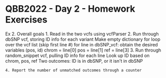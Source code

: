 # QBB2022  - Day 2 - Homework Exercises

Ex 2. Overall goals
	1. Read in the two vcfs using vcfParser
	2. Run through dbSNP vcf, storing ID info for each variant
		Make empty dictionary
		for loop over the vcf list (skip first line #)
			for line in dbSNP_vcf:
				obtain the desired variables (pos, id)
				chrom = line[0]
				pos = line[1]
				ref = line[3]
	3. Run through random_snippet vcf, pulling ID info for each line
		Look up ID based on chrom, pos, ref
		Two outcomes: ID is in dbSNP, or it isn't in dbSNP
			
	4. Report the number of unmatched outcomes through a counter